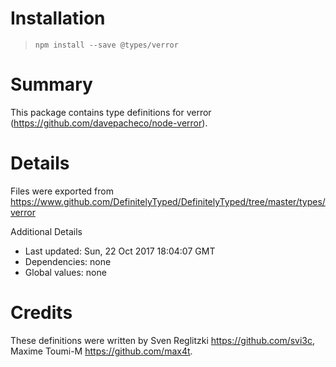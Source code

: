 # Installation
> `npm install --save @types/verror`

# Summary
This package contains type definitions for verror (https://github.com/davepacheco/node-verror).

# Details
Files were exported from https://www.github.com/DefinitelyTyped/DefinitelyTyped/tree/master/types/verror

Additional Details
 * Last updated: Sun, 22 Oct 2017 18:04:07 GMT
 * Dependencies: none
 * Global values: none

# Credits
These definitions were written by Sven Reglitzki <https://github.com/svi3c>, Maxime Toumi-M <https://github.com/max4t>.
